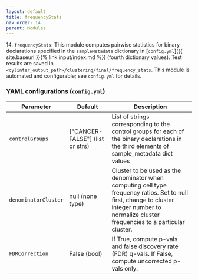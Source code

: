 ```yaml
---
layout: default
title: frequencyStats
nav_order: 14
parent: Modules
---
```


14\. `frequencyStats`: This module computes pairwise statistics for binary declarations specified in the `sampleMetadata` dictionary in [`config.yml`]({{ site.baseurl }}{% link input/index.md %}) (fourth dictionary values). Test results are saved in `<cylinter_output_path>/clustering/final/frequency_stats`. This module is automated and configurable; see `config.yml` for details.

### YAML configurations (`config.yml`)

| Parameter | Default | Description |
| --- | --- | --- |
| `controlGroups` | ["CANCER-FALSE"] (list or strs) | List of strings corresponding to the control groups for each of the binary declarations in the third elements of sample_metadata dict values |
| `denominatorCluster` | null (none type) | Cluster to be used as the denominator when computing cell type frequency ratios. Set to null first, change to cluster integer number to normalize cluster frequencies to a particular cluster. |
| `FDRCorrection` | False (bool) | If True, compute p-vals and false discovery rate (FDR) q-vals. If False, compute uncorrected p-vals only. |
